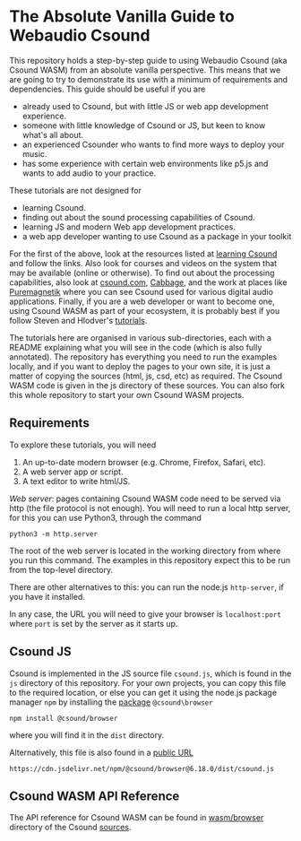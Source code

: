 The Absolute Vanilla Guide to Webaudio Csound
========

This repository holds a step-by-step guide to using Webaudio Csound (aka Csound
WASM) from an absolute vanilla perspective. This means that we are going to try to demonstrate its use with a minimum of requirements and dependencies. This guide should be useful if you are

* already used to Csound, but with little JS or web app development experience.
* someone with little knowledge of Csound or JS, but keen to know what's all about.
* an experienced Csounder who wants to find more ways to deploy your music.
* has some experience with certain web environments like p5.js and wants to add audio to your practice.

These tutorials are not designed for

* learning Csound.
* finding out about the sound processing capabilities of Csound.
* learning JS and modern Web app development practices.
* a web app developer wanting to use Csound as a package in your toolkit

For the first of the above, look at the resources listed at [learning Csound](https://csound.com/get-started.html) and follow the links. Also look for
courses and videos on the system that may be available (online or otherwise).
To find out about the processing capabilities, also look at [csound.com](https://csound.com), [Cabbage](https://cabbageaudio.com/),
and the work at places like [Puremagnetik](https://puremagnetik.com/) where you can see Csound used for various digital audio applications. Finally, if you are a web developer or want to become one, using Csound WASM as part of your ecosystem,
it is probably best if you follow Steven and Hlodver's [tutorials](http://kunstmusik.github.io/icsc2022-csound-web).

The tutorials here are organised in various sub-directories, each
with a README explaining what you will see in the code (which is also
fully annotated). The repository has everything you need to run the
examples locally, and if you want to deploy the pages to your own
site, it is just a matter of copying the sources (html, js, csd, etc)
as required. The Csound WASM code is given in the js directory of
these sources. You can also fork this whole repository to start your
own Csound WASM projects.

Requirements
----

To explore these tutorials, you will need

1. An up-to-date modern browser (e.g. Chrome, Firefox, Safari, etc).  
2. A web server app or script.
3. A text editor to write html/JS.

*Web server*: pages containing Csound WASM code need to be served via http (the file protocol is not enough). You will need to run a local http server, for this you can use Python3, through the command

```
python3 -m http.server
```

The root of the web server is located in the working directory from where you run this command. The examples in this repository expect this to be run from the top-level directory.

There are other alternatives to this: you can run the node.js `http-server`, if you have it installed.

In any case, the URL you will need to give your browser is
`localhost:port` where `port` is set by the server as it starts up.

Csound JS
---

Csound is implemented in the JS source file `csound.js`, which is
found in the `js` directory of this repository. For your own projects,
you can copy this file to the required location, or else you can get
it using the node.js package manager `npm` by installing the [package](https://www.npmjs.com/package/@csound/browser) `@csound\browser`

```
npm install @csound/browser
```

where you will find it in the `dist` directory.

Alternatively, this file is also found in a [public URL](https://www.jsdelivr.com/package/npm/@csound/browser?path=dist)

```
https://cdn.jsdelivr.net/npm/@csound/browser@6.18.0/dist/csound.js
```



Csound WASM API Reference
-------

The API reference for Csound WASM can be found in [wasm/browser](https://github.com/csound/csound/tree/master/wasm/browser)
directory of the Csound [sources](https://github.com/csound/csound).






